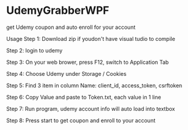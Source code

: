 # UdemyGrabberWPF
get Udemy coupon and auto enroll for your account

Usage
Step 1: Download zip if youdon't have visual tudio to compile<p>
Step 2: login to udemy<p>
Step 3: On your web brower, press F12, switch to Application Tab<p>
Step 4: Choose Udemy under Storage / Cookies<p>
Step 5: Find 3 item in column Name: client_id, access_token, csrftoken<p>
Step 6: Copy Value and paste to Token.txt, each value in 1 line<p>
Step 7: Run program, udemy account info will auto load into textbox<p>
Step 8: Press start to get coupon and enroll to your account<p>
